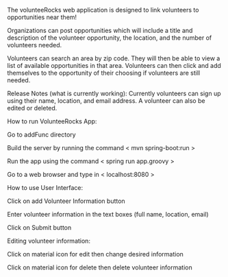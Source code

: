 The volunteeRocks web application is designed to link volunteers to opportunities near them! 

Organizations can post opportunities which will include a title and description of the volunteer opportunity, the location, and the number of volunteers needed. 

Volunteers can search an area by zip code. They will then be able to view a list of available opportunities in that area. Volunteers can then click and add themselves to the opportunity of their choosing if volunteers are still needed.

Release Notes (what is currently working):
        Currently volunteers can sign up using their name, location, and email address. 
        A volunteer can also be edited or deleted.


How to run VolunteeRocks App:

Go to addFunc directory 

Build the server by running the command < mvn spring-boot:run >

Run the app using the command < spring run app.groovy >

Go to a web browser and type in < localhost:8080 >



How to use User Interface:

Click on add Volunteer Information button

Enter volunteer information in the text boxes (full name, location, email)

Click on Submit button



Editing volunteer information:

Click on material icon for edit then change desired information

Click on material icon for delete then delete volunteer information 
